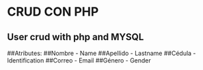 # CRUD CON PHP
## User crud with php and MYSQL
##Atributes:
##Nombre - Name 
##Apellido - Lastname
##Cédula - Identification
##Correo - Email
##Género - Gender
